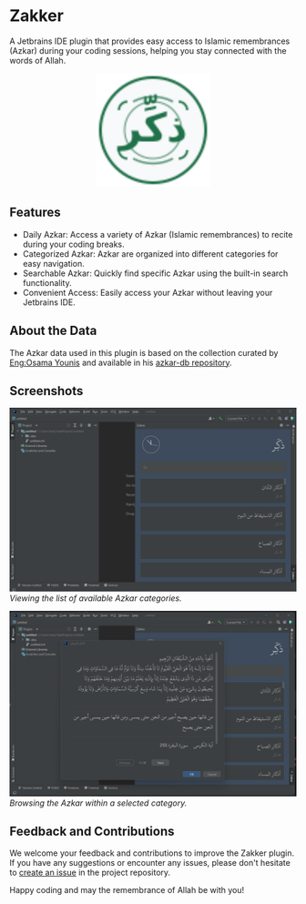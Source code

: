 <!-- Plugin description -->
# Zakker

A Jetbrains IDE plugin that provides easy access to Islamic remembrances (Azkar) during your coding sessions, helping you stay connected with the words of Allah.

<p align="center">
    <img width="200" src="./src/main/resources/META-INF/pluginIcon.svg"  alt="Zakker Plugin Icon"/>
</p>

## Features

- Daily Azkar: Access a variety of Azkar (Islamic remembrances) to recite during your coding breaks.
- Categorized Azkar: Azkar are organized into different categories for easy navigation.
- Searchable Azkar: Quickly find specific Azkar using the built-in search functionality.
- Convenient Access: Easily access your Azkar without leaving your Jetbrains IDE.

## About the Data

The Azkar data used in this plugin is based on the collection curated by [Eng:Osama Younis](https://github.com/osamayy) and available in his [azkar-db repository](https://github.com/osamayy/azkar-db).

## Screenshots

![Screenshot 1](./src/main/resources/META-INF/screen1.png)
_Viewing the list of available Azkar categories._

![Screenshot 2](./src/main/resources/META-INF/screen2.png)
_Browsing the Azkar within a selected category._

## Feedback and Contributions

We welcome your feedback and contributions to improve the Zakker plugin. If you have any suggestions or encounter any issues, please don't hesitate to [create an issue](https://github.com/hadywalied/zakker/issues/new) in the project repository.

Happy coding and may the remembrance of Allah be with you!

<!-- Plugin description end -->
